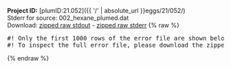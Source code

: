 **Project ID:** [plumID:21.052]({{ '/' | absolute_url }}eggs/21/052/)  
Stderr for source:  002_hexane_plumed.dat   
Download: [zipped raw stdout](002_hexane_plumed.dat.plumed_master.stdout.txt.zip) - [zipped raw stderr](002_hexane_plumed.dat.plumed_master.stderr.txt.zip) 
{% raw %}
<pre>
#! Only the first 1000 rows of the error file are shown below
#! To inspect the full error file, please download the zipped raw stderr file above
</pre>
{% endraw %}
